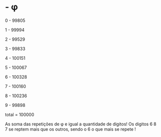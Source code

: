 # - φ

0 - 99805

1 - 99994

2 - 99529

3 - 99833

4 - 100151

5 - 100067

6 - 100328

7 - 100160

8 - 100236

9 - 99898

total = 100000

As soma das repetições de φ e igual a quantidade de digitos! 
Os digitos 6 8 7 se reptem mais que os outros, sendo o 6 o que mais se repete !

